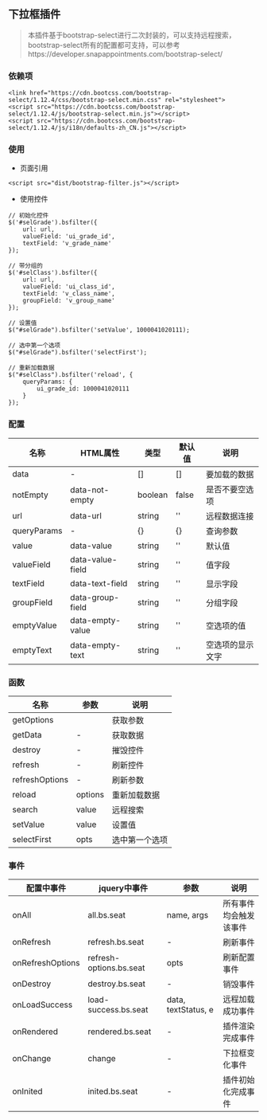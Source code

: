 ## 下拉框插件
> 本插件基于bootstrap-select进行二次封装的，可以支持远程搜索，bootstrap-select所有的配置都可支持，可以参考https://developer.snapappointments.com/bootstrap-select/

### 依赖项
~~~
<link href="https://cdn.bootcss.com/bootstrap-select/1.12.4/css/bootstrap-select.min.css" rel="stylesheet">
<script src="https://cdn.bootcss.com/bootstrap-select/1.12.4/js/bootstrap-select.min.js"></script>
<script src="https://cdn.bootcss.com/bootstrap-select/1.12.4/js/i18n/defaults-zh_CN.js"></script>
~~~

### 使用
* 页面引用
~~~
<script src="dist/bootstrap-filter.js"></script>
~~~

* 使用控件
~~~
// 初始化控件
$('#selGrade').bsfilter({
    url: url,
    valueField: 'ui_grade_id',
    textField: 'v_grade_name'
});

// 带分组的
$('#selClass').bsfilter({
    url: url,
    valueField: 'ui_class_id',
    textField: 'v_class_name',
    groupField: 'v_group_name'
});
~~~

~~~
// 设置值
$("#selGrade").bsfilter('setValue', 1000041020111);
~~~

~~~
// 选中第一个选项
$("#selGrade").bsfilter('selectFirst');
~~~

~~~
// 重新加载数据
$("#selClass").bsfilter('reload', {
    queryParams: {
        ui_grade_id: 1000041020111
    }
});
~~~

### 配置

|  名称  |  HTML属性  |  类型  |  默认值  |  说明  |
|   --   |     --     |   --   |    --    |   --   |
| data | - | [] | [] | 要加载的数据 |
| notEmpty | data-not-empty | boolean | false | 是否不要空选项 |
| url | data-url | string | '' | 远程数据连接 |
| queryParams | - | {} | {} | 查询参数 |
| value | data-value | string | '' | 默认值 |
| valueField | data-value-field | string | '' | 值字段 |
| textField | data-text-field | string | '' | 显示字段 |
| groupField | data-group-field | string | '' | 分组字段 |
| emptyValue | data-empty-value | string | '' | 空选项的值 |
| emptyText | data-empty-text | string | '' | 空选项的显示文字 |

### 函数
|  名称  | 参数 | 说明 |
| -- | -- | -- |
| getOptions |  | 获取参数 |
| getData | - | 获取数据 |
| destroy | - | 摧毁控件 |
| refresh | - | 刷新控件 |
| refreshOptions  | - | 刷新参数 |
| reload | options | 重新加载数据 |
| search | value | 远程搜索 |
| setValue | value | 设置值 |
| selectFirst | opts | 选中第一个选项 |

### 事件
| 配置中事件 | jquery中事件 | 参数 | 说明 |
| -- | -- | -- | -- |
| onAll | all.bs.seat |  name, args  | 所有事件均会触发该事件 |
| onRefresh | refresh.bs.seat   | - | 刷新事件 |
| onRefreshOptions | refresh-options.bs.seat | opts | 刷新配置事件 |
| onDestroy | destroy.bs.seat | - | 销毁事件 |
| onLoadSuccess | load-success.bs.seat | data, textStatus, e | 远程加载成功事件 |
| onRendered | rendered.bs.seat | - | 插件渲染完成事件 |
| onChange | change | - | 下拉框变化事件 |
| onInited | inited.bs.seat | - | 插件初始化完成事件 |